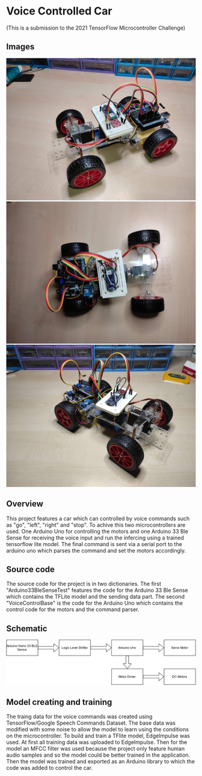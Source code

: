 # Voice Controlled Car

(This is a submission to the 2021 TensorFlow Microcontroller Challenge)

## Images
![Left view of the car](https://raw.githubusercontent.com/SE7-KN8/voice-commands-car/main/.images/left.jpg)
![Top view of the car](https://raw.githubusercontent.com/SE7-KN8/voice-commands-car/main/.images/top.jpg)
![Right view of the car](https://raw.githubusercontent.com/SE7-KN8/voice-commands-car/main/.images/right.jpg)

## Overview
This project features a car which can controlled by voice commands such as "go", "left", "right" and "stop". To achive this two microcontrollers are used. One Arduino Uno for controlling the motors and one Arduino 33 Ble Sense for receiving the voice input and run the infercing using a trained tensorflow lite model. The final command is sent via a serial port to the arduino uno which parses the command and set the motors accordingly.

## Source code
The source code for the project is in two dictionaries. The first "Arduino33BleSenseTest" features the code for the Arduino 33 Ble Sense which contains the TFLite model and the sending data part. The second "VoiceControlBase" is the code for the Arduino Uno which contains the control code for the motors and the command parser.

## Schematic 

![A simple schematic of the project in an electrical sense](https://raw.githubusercontent.com/SE7-KN8/voice-commands-car/main/.images/overview.png)


## Model creating and training
The traing data for the voice commands was created using TensorFlow/Google Speech Commands Dataset. The base data was modified with some noise to allow the model to learn using the conditions on the microcontroller. To build and train a TFlite model, EdgeImpulse was used. At first all training data was uploaded to EdgeImpulse. Then for the model an MFCC filter was used because the project only feature human audio samples and so the model could be better trained in the application. Then the model was trained and exported as an Arduino library to which the code was added to control the car.

